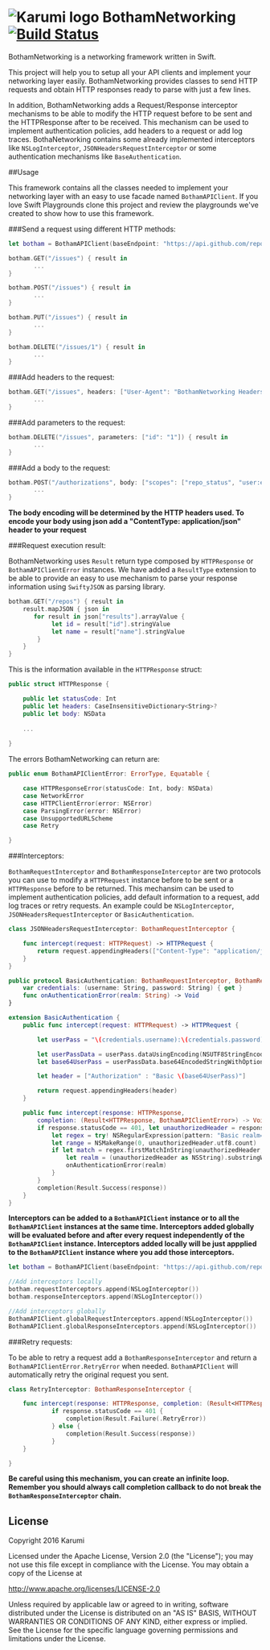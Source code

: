 # ![Karumi logo][karumilogo] BothamNetworking [![Build Status](https://travis-ci.org/Karumi/BothamNetworking.svg?branch=master)](https://travis-ci.org/Karumi/BothamNetworking)

BothamNetworking is a networking framework written in Swift.

This project will help you to setup all your API clients and implement your networking layer easily. BothamNetworking provides classes to send HTTP requests and obtain HTTP responses ready to parse with just a few lines.

In addition, BothamNetworking adds a Request/Response interceptor mechanisms to be able to modify the HTTP request before to be sent and the HTTPResponse after to be received. This mechanism can be used to implement authentication policies, add headers to a request or add log traces. BothaNetworking contains some already implemented interceptors like ``NSLogInterceptor``, ``JSONHeadersRequestInterceptor`` or some authentication mechanisms like ``BaseAuthentication``.

##Usage

This framework contains all the classes needed to implement your networking layer with an easy to use facade named ``BothamAPIClient``. If you love Swift Playgrounds clone this project and review the playgrounds we've created to show how to use this framework.

###Send a request using different HTTP methods:

```swift
let botham = BothamAPIClient(baseEndpoint: "https://api.github.com/repos/Karumi/")

botham.GET("/issues") { result in
       ...
}

botham.POST("/issues") { result in
       ...
}

botham.PUT("/issues") { result in
       ...
}

botham.DELETE("/issues/1") { result in
       ...
}

```

###Add headers to the request:

```swift
botham.GET("/issues", headers: ["User-Agent": "BothamNetworking Headers", "Accept": "application/json; q=0.5"]) { result in
       ...
}
```

###Add parameters to the request:

```swift
botham.DELETE("/issues", parameters: ["id": "1"]) { result in
       ...
}
```

###Add a body to the request:

```swift
botham.POST("/authorizations", body: ["scopes": ["repo_status", "user:email"]]) { result in
       ...
}
```
**The body encoding will be determined by the HTTP headers used. To encode your body using json add a "ContentType: application/json" header to your request**


###Request execution result:

BothamNetworking uses ``Result`` return type composed by ``HTTPResponse`` or ``BothamAPIClientError`` instances. We have added a ``ResultType`` extension to be able to provide an easy to use mechanism to parse your response information using ``SwiftyJSON`` as parsing library.

```swift
botham.GET("/repos") { result in
	result.mapJSON { json in
       for result in json["results"].arrayValue {
			let id = result["id"].stringValue
			let name = result["name"].stringValue
		}
    }
}
```

This is the information available in the ``HTTPResponse`` struct:

```swift
public struct HTTPResponse {

    public let statusCode: Int
    public let headers: CaseInsensitiveDictionary<String>?
    public let body: NSData
    
    ...
    
}
```

The errors BothamNetworking can return are:

```swift
public enum BothamAPIClientError: ErrorType, Equatable {

    case HTTPResponseError(statusCode: Int, body: NSData)
    case NetworkError
    case HTTPClientError(error: NSError)
    case ParsingError(error: NSError)
    case UnsupportedURLScheme
    case Retry

}
```

###Interceptors:

``BothamRequestInterceptor`` and ``BothamResponseInterceptor`` are two protocols you can use to modify a ``HTTPRequest`` instance before to be sent or a ``HTTPResponse`` before to be returned. This mechansim can be used to implement authentication policies, add default information to a request, add log traces or retry requests. An example could be ``NSLogInterceptor``, ``JSONHeadersRequestInterceptor`` or ``BasicAuthentication``.

```swift
class JSONHeadersRequestInterceptor: BothamRequestInterceptor {

	func intercept(request: HTTPRequest) -> HTTPRequest {
        return request.appendingHeaders(["Content-Type": "application/json", "Accept": "application:json"])
    }
}

```

```swift
public protocol BasicAuthentication: BothamRequestInterceptor, BothamResponseInterceptor {
    var credentials: (username: String, password: String) { get }
    func onAuthenticationError(realm: String) -> Void
}

extension BasicAuthentication {
    public func intercept(request: HTTPRequest) -> HTTPRequest {

        let userPass = "\(credentials.username):\(credentials.password)"

        let userPassData = userPass.dataUsingEncoding(NSUTF8StringEncoding)!
        let base64UserPass = userPassData.base64EncodedStringWithOptions([])

        let header = ["Authorization" : "Basic \(base64UserPass)"]

        return request.appendingHeaders(header)
    }

    public func intercept(response: HTTPResponse,
        completion: (Result<HTTPResponse, BothamAPIClientError>) -> Void) {
        if response.statusCode == 401, let unauthorizedHeader = response.headers?["WWW-Authenticate"] {
            let regex = try! NSRegularExpression(pattern: "Basic realm=\"(.*)\"", options: [])
            let range = NSMakeRange(0, unauthorizedHeader.utf8.count)
            if let match = regex.firstMatchInString(unauthorizedHeader, options: [], range: range) {
                let realm = (unauthorizedHeader as NSString).substringWithRange(match.rangeAtIndex(1))
                onAuthenticationError(realm)
            }
        }
        completion(Result.Success(response))
    }
}
```

**Interceptors can be added to a ``BothamAPIClient`` instance or to all the ``BothamAPIClient`` instances at the same time. Interceptors added globally will be evaluated before and after every request independently of the ``BothamAPIClient`` instance. Interceptors added locally will be just appplied to the ``BothamAPIClient`` instance where you add those interceptors.**

```swift
let botham = BothamAPIClient(baseEndpoint: "https://api.github.com/repos/Karumi/")

//Add interceptors locally
botham.requestInterceptors.append(NSLogInterceptor())
botham.responseInterceptors.append(NSLogInterceptor())

//Add interceptors globally
BothamAPIClient.globalRequestInterceptors.append(NSLogInterceptor())
BothamAPIClient.globalResponseInterceptors.append(NSLogInterceptor())
```

###Retry requests:

To be able to retry a request add a ``BothamResponseInterceptor`` and return a ``BothamAPIClientError.RetryError`` when needed. ``BothamAPIClient`` will automatically retry the original request you sent.

```swift
class RetryInterceptor: BothamResponseInterceptor {

	func intercept(response: HTTPResponse, completion: (Result<HTTPResponse, BothamAPIClientError>) -> Void) {
            if response.statusCode == 401 {
                completion(Result.Failure(.RetryError))
            } else {
                completion(Result.Success(response))
            }
    }

}
```

**Be careful using this mechanism, you can create an infinite loop. Remember you should always call completion callback to do not break the ``BothamResponseInterceptor`` chain.**

License
-------

Copyright 2016 Karumi

Licensed under the Apache License, Version 2.0 (the "License"); you may not use this file except in compliance with the License. You may obtain a copy of the License at

http://www.apache.org/licenses/LICENSE-2.0

Unless required by applicable law or agreed to in writing, software distributed under the License is distributed on an "AS IS" BASIS, WITHOUT WARRANTIES OR CONDITIONS OF ANY KIND, either express or implied. See the License for the specific language governing permissions and limitations under the License.

[karumilogo]: https://cloud.githubusercontent.com/assets/858090/11626547/e5a1dc66-9ce3-11e5-908d-537e07e82090.png
